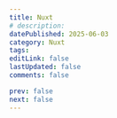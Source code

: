 ```yaml
---
title: Nuxt
# description:
datePublished: 2025-06-03
category: Nuxt
tags:
editLink: false
lastUpdated: false
comments: false

prev: false
next: false
---
```


<RouteCatalog :category="$frontmatter.category" />
